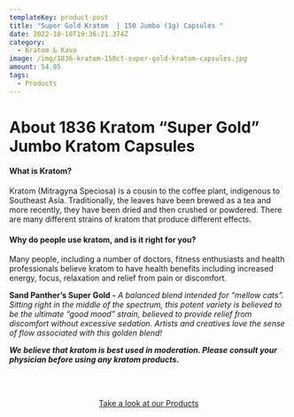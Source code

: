 ```yaml
---
templateKey: product-post
title: "Super Gold Kratom  | 150 Jumbo (1g) Capsules "
date: 2022-10-10T19:36:21.374Z
category:
  - Kratom & Kava
image: /img/1836-kratom-150ct-super-gold-kratom-capsules.jpg
amount: 54.95
tags:
  - Products
---
```

# **About 1836 Kratom “Super Gold” Jumbo Kratom Capsules**



#### **What is Kratom?**

Kratom (Mitragyna Speciosa) is a cousin to the coffee plant, indigenous to Southeast Asia. Traditionally, the leaves have been brewed as a tea and more recently, they have been dried and then crushed or powdered. There are many different strains of kratom that produce different effects.

#### **Why do people use kratom, and is it right for you?**

Many people, including a number of doctors, fitness enthusiasts and health professionals believe kratom to have health benefits including increased energy, focus, relaxation and relief from pain or discomfort.

**Sand Panther’s Super Gold -** *A balanced blend intended for “mellow cats”. Sitting right in the middle of the spectrum, this potent variety is believed to be the ultimate “good mood” strain, believed to provide relief from discomfort without excessive sedation. Artists and creatives love the sense of flow associated with this golden blend!*

***We believe that kratom is best used in moderation. Please consult your physician before using any kratom products.***

<br><br>

<Center><a class="link-view-more-products" target="_blank" href="https://capitalamericanshaman.com/products">Take a look at our Products</a></Center>